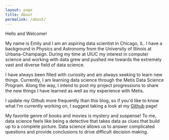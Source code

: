 ```yaml
---
layout: page
title: About
permalink: /about/
---
```


Hello and Welcome!

My name is Emily and I am an aspiring data scientist in Chicago, IL.
I have a background in Physics and Astronomy from the University of Illinois at Urbana-Champaign.
During my time at UIUC my interest in computer science and working with data grew and pushed me
towards the extremely vast and diverse field of data science.

I have always been filled with curiosity and am always seeking to learn new things.
Currently, I am learning data science through the Metis Data Science Program. Along the way,
I intend to post my project progressions to share the new things I have learned as well as my
experience with Metis.

I update my Github more frequently than this blog, so if you'd like to know what I'm
currently working on, I suggest taking a look at my [Github](https://github.com/emilyng) page!

My favorite genre of books and movies is mystery and suspense! To me, data science feels like
being a detective that takes data as clues that build up to a complete picture. Data science allows
us to answer complicated questions and provide conclusions to drive difficult decision making.
